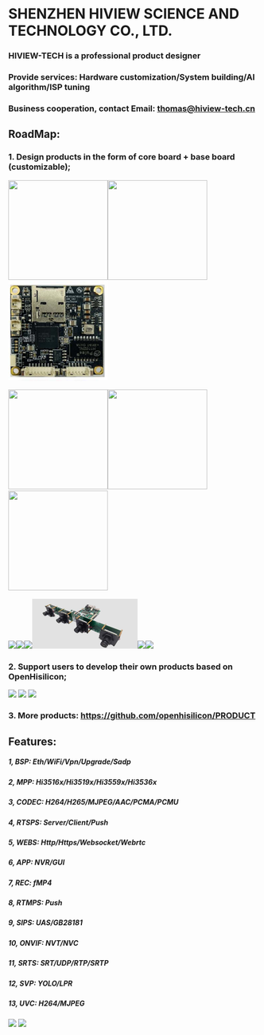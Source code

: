 # SHENZHEN HIVIEW SCIENCE AND TECHNOLOGY CO., LTD.  
### HIVIEW-TECH is a professional product designer
### Provide services: Hardware customization/System building/AI algorithm/ISP tuning 
### Business cooperation, contact Email: thomas@hiview-tech.cn  
## RoadMap:
### 1. Design products in the form of core board + base board (customizable);
<img src=/res/16av300-c.jpg width=200 height=200 /><img src=/res/59v200-c.jpg width=200 height=200 /><img src=/res/cv610-c.jpg width=200 height=200 />

<img src=/res/19dv500-c.jpg width=200 height=200 /><img src=/res/16dv500-c.jpg width=200 height=200 /><img src=/res/hv3403-c.jpg width=200 height=200 />

<img src=/res/16dv300-b.jpg width=42% /><img src=/res/16dv300-b3.jpg width=42% /><img src=/res/16dv300-b1.jpg width=42% /><img src=/res/16dv300-b2.jpg width=42% /><img src=/res/16dv300-b5.jpg width=43% /><img src=/res/hv3403-b.jpg width=43% />

### 2. Support users to develop their own products based on OpenHisilicon;
<img src=/res/p1.jpg width=30% /> <img src=/res/p2.jpg width=30% /> <img src=/res/p3.jpg width=30% />
### 3. More products: https://github.com/openhisilicon/PRODUCT
## Features:

##### 1, BSP:   Eth/WiFi/Vpn/Upgrade/Sadp
##### 2, MPP:   Hi3516x/Hi3519x/Hi3559x/Hi3536x
##### 3, CODEC: H264/H265/MJPEG/AAC/PCMA/PCMU
##### 4, RTSPS: Server/Client/Push
##### 5, WEBS:  Http/Https/Websocket/Webrtc
##### 6, APP:   NVR/GUI
##### 7, REC:   fMP4
##### 8, RTMPS: Push
##### 9, SIPS:  UAS/GB28181
##### 10, ONVIF: NVT/NVC
##### 11, SRTS: SRT/UDP/RTP/SRTP
##### 12, SVP:  YOLO/LPR
##### 13, UVC:  H264/MJPEG

<img src=/res/diagram.jpg width=88% />
<img src=/res/webrtc.png width=85% />

